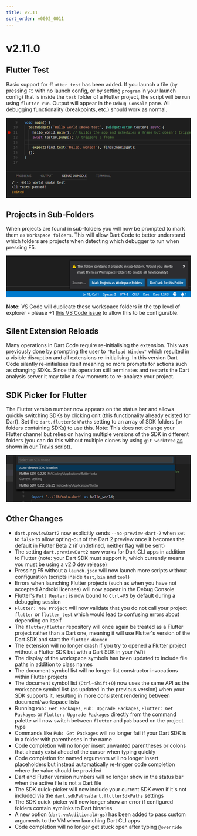 ```yaml
---
title: v2.11
sort_order: v0002_0011
---
```


# v2.11.0

## Flutter Test

Basic support for `flutter test` has been added. If you launch a file (by pressing `F5` with no launch config, or by setting `program` in your launch config) that is inside the `test` folder of a Flutter project, the script will be run using `flutter run`. Output will appear in the `Debug Console` pane. All debugging functionality (breakpoints, etc.) should work as normal.

![Flutter Test](/images/release_notes/v2.11/flutter_test.png)

## Projects in Sub-Folders

When projects are found in sub-folders you will now be prompted to mark them as `Workspace folders`. This will allow Dart Code to better understand which folders are projects when detecting which debugger to run when pressing F5.

![Projects in Sub-Folders](/images/release_notes/v2.11/workspace_upgrade.png)

**Note:** VS Code will duplicate these workspace folders in the top level of explorer - please +1 [this VS Code issue](https://github.com/Microsoft/vscode/issues/45470) to allow this to be configurable.

## Silent Extension Reloads

Many operations in Dart Code require re-initialising the extension. This was previously done by prompting the user to `"Reload Window"` which resulted in a visible disruption and all extensions re-initialising. In this version Dart Code silently re-initialises itself meaning no more prompts for actions such as changing SDKs. Since this operation still terminates and restarts the Dart analysis server it may take a few moments to re-analyze your project.

## SDK Picker for Flutter

The Flutter version number now appears on the status bar and allows quickly switching SDKs by clicking onit (this functionality already existed for Dart). Set the `dart.flutterSdkPaths` setting to an array of SDK folders (or folders containing SDKs) to use this. Note: This does not change your Flutter channel but relies on having multiple versions of the SDK in different folders (you can do this without multiple clones by using `git worktree` [as shown in our Travis script](https://github.com/Dart-Code/Dart-Code/blob/b5da182903119232eb74d1dc69d5ae878ca41341/.travis.yml#L39-L41)).

![SDK Picker for Flutter](/images/release_notes/v2.11/flutter_sdk_switcher.png)

## Other Changes

- `dart.previewDart2` now explicitly sends `--no-preview-dart-2` when set to `false` to allow opting-out of the Dart 2 preview once it becomes the default in Flutter Beta 2 (if undefined, neither flag will be sent)
- The setting `dart.previewDart2` now works for Dart CLI apps in addition to Flutter (note: your Dart SDK must support it, which currently means you must be using a v2.0 dev release)
- Pressing F5 without a `launch.json` will now launch more scripts without configuration (scripts inside `test`, `bin` and `tool`)
- Errors when launching Flutter projects (such as when you have not accepted Android licenses) will now appear in the Debug Console
- Flutter's `Full Restart` is now bound to `Ctrl`+`F5` by default during a debugging session
- `Flutter: New Project` will now validate that you do not call your project `flutter` or `flutter_test` which would lead to confusing errors about depending on itself
- The `flutter/flutter` repository will once again be treated as a Flutter project rather than a Dart one, meaning it will use Flutter's version of the Dart SDK and start the `flutter daemon`
- The extension will no longer crash if you try to opened a Flutter project without a Flutter SDK but with a Dart SDK in your `PATH`
- The display of the workspace symbols has been updated to include file paths in addition to class names
- The document symbol list will no longer list constructor invocations within Flutter projects
- The document symbol list (`Ctrl`+`Shift`+`O`) now uses the same API as the workspace symbol list (as updated in the previous version) when your SDK supports it, resulting in more consistent rendering between document/workspace lists
- Running `Pub: Get Packages`, `Pub: Upgrade Packages`, `Flutter: Get Packages` or `Flutter: Upgrade Packages` directly from the command palette will now switch between `flutter` and `pub` based on the project type
- Commands like `Pub: Get Packages` will no longer fail if your Dart SDK is in a folder with parentheses in the name
- Code completion will no longer insert unwanted parentheses or colons that already exist ahead of the cursor when typing quickly
- Code completion for named arguments will no longer insert placeholders but instead automatically re-trigger code completion where the value should be provided
- Dart and Flutter version numbers will no longer show in the status bar when the active file is not a Dart file
- The SDK quick-picker will now include your current SDK even if it's not included via the `dart.sdkPaths`/`dart.flutterSdkPaths` settings
- The SDK quick-picker will now longer show an error if configured folders contain symlinks to Dart binaries
- A new option (`dart.vmAdditionalArgs`) has been added to pass custom arguments to the VM when launching Dart CLI apps
- Code completion will no longer get stuck open after typing `@override`
